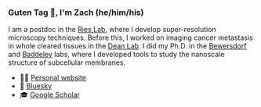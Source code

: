 ### Guten Tag 🚞, I'm Zach (he/him/his)

I am a postdoc in the [Ries Lab](https://www.maxperutzlabs.ac.at/research/research-groups/ries), where I develop super-resolution microscopy techniques. Before this, I worked on imaging cancer metastasis in whole cleared tissues in the [Dean Lab](https://www.dean-lab.org/). I did my Ph.D. in the [Bewersdorf](https://www.bewersdorflab.org/) and [Baddeley](https://profiles.auckland.ac.nz/d-baddeley) labs, where I developed tools to study the nanoscale structure of subcellular membranes. 

- 👨🏻 [Personal website](https://zacsimile.github.io)
- 🦋 [Bluesky](https://bsky.app/profile/zacsimile.bsky.social)
- 🎓 [Google Scholar](https://scholar.google.com/citations?user=pSS31d8AAAAJ&hl=en)
